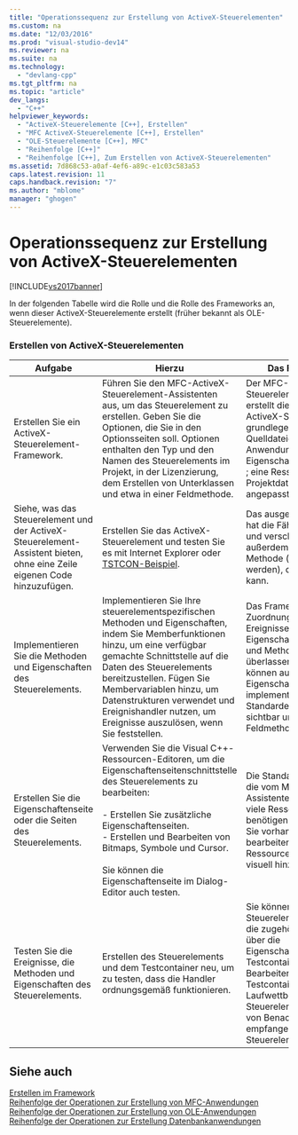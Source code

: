 ```yaml
---
title: "Operationssequenz zur Erstellung von ActiveX-Steuerelementen"
ms.custom: na
ms.date: "12/03/2016"
ms.prod: "visual-studio-dev14"
ms.reviewer: na
ms.suite: na
ms.technology: 
  - "devlang-cpp"
ms.tgt_pltfrm: na
ms.topic: "article"
dev_langs: 
  - "C++"
helpviewer_keywords: 
  - "ActiveX-Steuerelemente [C++], Erstellen"
  - "MFC ActiveX-Steuerelemente [C++], Erstellen"
  - "OLE-Steuerelemente [C++], MFC"
  - "Reihenfolge [C++]"
  - "Reihenfolge [C++], Zum Erstellen von ActiveX-Steuerelementen"
ms.assetid: 7d868c53-a0af-4ef6-a89c-e1c03c583a53
caps.latest.revision: 11
caps.handback.revision: "7"
ms.author: "mblome"
manager: "ghogen"
---
```

# Operationssequenz zur Erstellung von ActiveX-Steuerelementen
[!INCLUDE[vs2017banner](../assembler/inline/includes/vs2017banner.md)]

In der folgenden Tabelle wird die Rolle und die Rolle des Frameworks an, wenn dieser ActiveX\-Steuerelemente erstellt \(früher bekannt als OLE\-Steuerelemente\).  
  
### Erstellen von ActiveX\-Steuerelementen  
  
|Aufgabe|Hierzu|Das Framework führt|  
|-------------|------------|-------------------------|  
|Erstellen Sie ein ActiveX\-Steuerelement\-Framework.|Führen Sie den MFC\-ActiveX\-Steuerelement\-Assistenten aus, um das Steuerelement zu erstellen.  Geben Sie die Optionen, die Sie in den Optionsseiten soll.  Optionen enthalten den Typ und den Namen des Steuerelements im Projekt, in der Lizenzierung, dem Erstellen von Unterklassen und etwa in einer Feldmethode.|Der MFC\-ActiveX\-Steuerelement\-Assistent erstellt die Dateien für ein ActiveX\-Steuerelement mit grundlegenden Funktionalität, z Quelldateien für die Anwendung, Steuerelement und Eigenschaftenseite oder Seiten; ; eine Ressourcendatei eine Projektdatei; und andere, so angepasst zu der Spezifikation.|  
|Siehe, was das Steuerelement und der ActiveX\-Steuerelement\-Assistent bieten, ohne eine Zeile eigenen Code hinzuzufügen.|Erstellen Sie das ActiveX\-Steuerelement und testen Sie es mit Internet Explorer oder [TSTCON\-Beispiel](../top/visual-cpp-samples.md).|Das ausgeführte Steuerelement hat die Fähigkeit zu ändernde und verschieben.  Es enthält außerdem eine **Infofeld**\-Methode \(wenn ausgewählt werden\), die aufgerufen werden kann.|  
|Implementieren Sie die Methoden und Eigenschaften des Steuerelements.|Implementieren Sie Ihre steuerelementspezifischen Methoden und Eigenschaften, indem Sie Memberfunktionen hinzu, um eine verfügbar gemachte Schnittstelle auf die Daten des Steuerelements bereitzustellen.  Fügen Sie Membervariablen hinzu, um Datenstrukturen verwendet und Ereignishandler nutzen, um Ereignisse auszulösen, wenn Sie feststellen.|Das Framework hat bereits eine Zuordnung definiert, um die Ereignisse des Steuerelements, Eigenschaften zu unterstützen und Methoden und Ihnen überlassen, konzentrieren können auf, wie die Eigenschaften und Methoden implementiert werden.  Die Standardeigenschaftsseite ist sichtbar und ein Standard zu Feldmethode angegeben wird.|  
|Erstellen Sie die Eigenschaftenseite oder die Seiten des Steuerelements.|Verwenden Sie die Visual C\+\+\-Ressourcen\-Editoren, um die Eigenschaftenseitenschnittstelle des Steuerelements zu bearbeiten:<br /><br /> -   Erstellen Sie zusätzliche Eigenschaftenseiten.<br />-   Erstellen und Bearbeiten von Bitmaps, Symbole und Cursor.<br /><br /> Sie können die Eigenschaftenseite im Dialog\-Editor auch testen.|Die Standardressourcendatei, die vom MFC\-Anwendungs\-Assistenten erstellt wird, enthält viele Ressourcen, die Sie benötigen.  Visual C\+\+ können Sie vorhandene Ressourcen bearbeiten und neue Ressourcen problemlos und visuell hinzufügen.|  
|Testen Sie die Ereignisse, die Methoden und Eigenschaften des Steuerelements.|Erstellen des Steuerelements und dem Testcontainer neu, um zu testen, dass die Handler ordnungsgemäß funktionieren.|Sie können die Methoden des Steuerelements aufrufen und die zugehörigen Eigenschaften über die Eigenschaftenseitenschnittstelle Testcontainer oder durch Bearbeiten.  Außerdem dem Testcontainer an Laufwettbewerben vom Steuerelement ausgelöst und von Benachrichtigungen empfangen vom Container des Steuerelements.|  
  
## Siehe auch  
 [Erstellen im Framework](../mfc/building-on-the-framework.md)   
 [Reihenfolge der Operationen zur Erstellung von MFC\-Anwendungen](../mfc/sequence-of-operations-for-building-mfc-applications.md)   
 [Reihenfolge der Operationen zur Erstellung von OLE\-Anwendungen](../mfc/sequence-of-operations-for-creating-ole-applications.md)   
 [Reihenfolge der Operationen zur Erstellung Datenbankanwendungen](../mfc/sequence-of-operations-for-creating-database-applications.md)